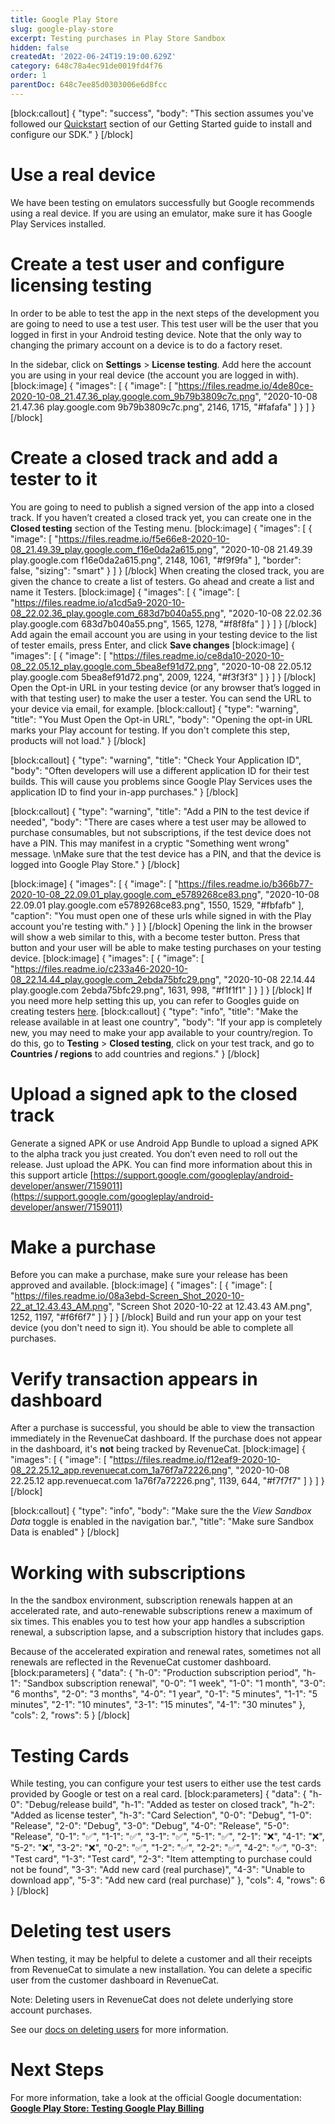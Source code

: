 ```yaml
---
title: Google Play Store
slug: google-play-store
excerpt: Testing purchases in Play Store Sandbox
hidden: false
createdAt: '2022-06-24T19:19:00.629Z'
category: 648c78a4ec91de0019fd4f76
order: 1
parentDoc: 648c7ee85d0303006e6d8fcc
---
```

[block:callout]
{
  "type": "success",
  "body": "This section assumes you've followed our [Quickstart](doc:getting-started-1) section of our Getting Started guide to install and configure our SDK."
}
[/block]
# Use a real device

We have been testing on emulators successfully but Google recommends using a real device. If you are using an emulator, make sure it has Google Play Services installed.

# Create a test user and configure licensing testing

In order to be able to test the app in the next steps of the development you are going to need to use a test user. This test user will be the user that you logged in first in your Android testing device. Note that the only way to changing the primary account on a device is to do a factory reset. 

In the sidebar, click on **Settings** > **License testing**.  Add here the account you are using in your real device (the account you are logged in with).
[block:image]
{
  "images": [
    {
      "image": [
        "https://files.readme.io/4de80ce-2020-10-08_21.47.36_play.google.com_9b79b3809c7c.png",
        "2020-10-08 21.47.36 play.google.com 9b79b3809c7c.png",
        2146,
        1715,
        "#fafafa"
      ]
    }
  ]
}
[/block]
# Create a closed track and add a tester to it

You are going to need to publish a signed version of the app into a closed track. If you haven’t created a closed track yet, you can create one in the **Closed testing** section of the Testing menu. 
[block:image]
{
  "images": [
    {
      "image": [
        "https://files.readme.io/f5e66e8-2020-10-08_21.49.39_play.google.com_f16e0da2a615.png",
        "2020-10-08 21.49.39 play.google.com f16e0da2a615.png",
        2148,
        1061,
        "#f9f9fa"
      ],
      "border": false,
      "sizing": "smart"
    }
  ]
}
[/block]
When creating the closed track, you are given the chance to create a list of testers. Go ahead and create a list and name it Testers.
[block:image]
{
  "images": [
    {
      "image": [
        "https://files.readme.io/a1cd5a9-2020-10-08_22.02.36_play.google.com_683d7b040a55.png",
        "2020-10-08 22.02.36 play.google.com 683d7b040a55.png",
        1565,
        1278,
        "#f8f8fa"
      ]
    }
  ]
}
[/block]
Add again the email account you are using in your testing device to the list of tester emails, press Enter, and click **Save changes** 
[block:image]
{
  "images": [
    {
      "image": [
        "https://files.readme.io/ce8da10-2020-10-08_22.05.12_play.google.com_5bea8ef91d72.png",
        "2020-10-08 22.05.12 play.google.com 5bea8ef91d72.png",
        2009,
        1224,
        "#f3f3f3"
      ]
    }
  ]
}
[/block]
Open the Opt-in URL in your testing device (or any browser that’s logged in with that testing user) to make the user a tester. You can send the URL to your device via email, for example. 
[block:callout]
{
  "type": "warning",
  "title": "You Must Open the Opt-in URL",
  "body": "Opening the opt-in URL marks your Play account for testing. If you don't complete this step, products will not load."
}
[/block]

[block:callout]
{
  "type": "warning",
  "title": "Check Your Application ID",
  "body": "Often developers will use a different application ID for their test builds. This will cause you problems since Google Play Services uses the application ID to find your in-app purchases."
}
[/block]

[block:callout]
{
  "type": "warning",
  "title": "Add a PIN to the test device if needed",
  "body": "There are cases where a test user may be allowed to purchase consumables, but not subscriptions, if the test device does not have a PIN. This may manifest in a cryptic \"Something went wrong\" message. \nMake sure that the test device has a PIN, and that the device is logged into Google Play Store."
}
[/block]

[block:image]
{
  "images": [
    {
      "image": [
        "https://files.readme.io/b366b77-2020-10-08_22.09.01_play.google.com_e5789268ce83.png",
        "2020-10-08 22.09.01 play.google.com e5789268ce83.png",
        1550,
        1529,
        "#fbfafb"
      ],
      "caption": "You must open one of these urls while signed in with the Play account you're testing with."
    }
  ]
}
[/block]
Opening the link in the browser will show a web similar to this, with a become tester button. Press that button and your user will be able to make testing purchases on your testing device.
[block:image]
{
  "images": [
    {
      "image": [
        "https://files.readme.io/c233a46-2020-10-08_22.14.44_play.google.com_2ebda75bfc29.png",
        "2020-10-08 22.14.44 play.google.com 2ebda75bfc29.png",
        1631,
        998,
        "#f1f1f1"
      ]
    }
  ]
}
[/block]
If you need more help setting this up, you can refer to Googles guide on creating testers [here](https://developer.android.com/google/play/billing/billing_testing#testing-purchases).
[block:callout]
{
  "type": "info",
  "title": "Make the release available in at least one country",
  "body": "If your app is completely new, you may need to make your app available to your country/region. To do this, go to **Testing** > **Closed testing**, click on your test track, and go to **Countries / regions** to add countries and regions."
}
[/block]
# Upload a signed apk to the closed track

Generate a signed APK or use Android App Bundle to upload a signed APK to the alpha track you just created. You don’t even need to roll out the release. Just upload the APK. You can find more information about this in this support article [https://support.google.com/googleplay/android-developer/answer/7159011](https://support.google.com/googleplay/android-developer/answer/7159011) 

# Make a purchase

Before you can make a purchase, make sure your release has been approved and  available.
[block:image]
{
  "images": [
    {
      "image": [
        "https://files.readme.io/08a3ebd-Screen_Shot_2020-10-22_at_12.43.43_AM.png",
        "Screen Shot 2020-10-22 at 12.43.43 AM.png",
        1252,
        1197,
        "#f6f6f7"
      ]
    }
  ]
}
[/block]
Build and run your app on your test device (you don't need to sign it). You should be able to complete all purchases.

# Verify transaction appears in dashboard

After a purchase is successful, you should be able to view the transaction immediately in the RevenueCat dashboard. If the purchase does not appear in the dashboard, it's **not** being tracked by RevenueCat.
[block:image]
{
  "images": [
    {
      "image": [
        "https://files.readme.io/f12eaf9-2020-10-08_22.25.12_app.revenuecat.com_1a76f7a72226.png",
        "2020-10-08 22.25.12 app.revenuecat.com 1a76f7a72226.png",
        1139,
        644,
        "#f7f7f7"
      ]
    }
  ]
}
[/block]

[block:callout]
{
  "type": "info",
  "body": "Make sure the the *View Sandbox Data* toggle is enabled in the navigation bar.",
  "title": "Make sure Sandbox Data is enabled"
}
[/block]
# Working with subscriptions

In the the sandbox environment, subscription renewals happen at an accelerated rate, and auto-renewable subscriptions renew a maximum of six times. This enables you to test how your app handles a subscription renewal, a subscription lapse, and a subscription history that includes gaps.

Because of the accelerated expiration and renewal rates, sometimes not all renewals are reflected in the RevenueCat customer dashboard.
[block:parameters]
{
  "data": {
    "h-0": "Production subscription period",
    "h-1": "Sandbox subscription renewal",
    "0-0": "1 week",
    "1-0": "1 month",
    "3-0": "6 months",
    "2-0": "3 months",
    "4-0": "1 year",
    "0-1": "5 minutes",
    "1-1": "5 minutes",
    "2-1": "10 minutes",
    "3-1": "15 minutes",
    "4-1": "30 minutes"
  },
  "cols": 2,
  "rows": 5
}
[/block]
# Testing Cards
While testing, you can configure your test users to either use the test cards provided by Google or test on a real card.
[block:parameters]
{
  "data": {
    "h-0": "Debug/release build",
    "h-1": "Added as tester on closed track",
    "h-2": "Added as license tester",
    "h-3": "Card Selection",
    "0-0": "Debug",
    "1-0": "Release",
    "2-0": "Debug",
    "3-0": "Debug",
    "4-0": "Release",
    "5-0": "Release",
    "0-1": "✅",
    "1-1": "✅",
    "3-1": "✅",
    "5-1": "✅",
    "2-1": "❌",
    "4-1": "❌",
    "5-2": "❌",
    "3-2": "❌",
    "0-2": "✅",
    "1-2": "✅",
    "2-2": "✅",
    "4-2": "✅",
    "0-3": "Test card",
    "1-3": "Test card",
    "2-3": "Item attempting to purchase could not be found",
    "3-3": "Add new card (real purchase)",
    "4-3": "Unable to download app",
    "5-3": "Add new card (real purchase)"
  },
  "cols": 4,
  "rows": 6
}
[/block]
# Deleting test users

When testing, it may be helpful to delete a customer and all their receipts from RevenueCat to simulate a new installation. You can delete a specific user from the customer dashboard in RevenueCat. 

Note: Deleting users in RevenueCat does not delete underlying store account purchases.

See our [docs on deleting users](doc:customers#section-delete-users) for more information.

# Next Steps

For more information, take a look at the official Google documentation:
**[Google Play Store: Testing Google Play Billing](https://developer.android.com/google/play/billing/billing_testing)**